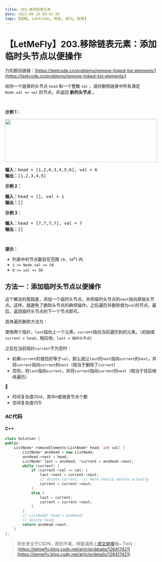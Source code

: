 ```yaml
---
title: 203.移除链表元素
date: 2022-08-19 08:41:38
tags: [题解, LeetCode, 简单, 递归, 链表]
---
```


# 【LetMeFly】203.移除链表元素：添加临时头节点以便操作

力扣题目链接：[https://leetcode.cn/problems/remove-linked-list-elements/](https://leetcode.cn/problems/remove-linked-list-elements/)

给你一个链表的头节点 <code>head</code> 和一个整数 <code>val</code> ，请你删除链表中所有满足 <code>Node.val == val</code> 的节点，并返回 <strong>新的头节点</strong> 。
<p> </p>

<p><strong>示例 1：</strong></p>
<img alt="" src="https://assets.leetcode.com/uploads/2021/03/06/removelinked-list.jpg" style="width: 500px; height: 142px;" />
<pre>
<strong>输入：</strong>head = [1,2,6,3,4,5,6], val = 6
<strong>输出：</strong>[1,2,3,4,5]
</pre>

<p><strong>示例 2：</strong></p>

<pre>
<strong>输入：</strong>head = [], val = 1
<strong>输出：</strong>[]
</pre>

<p><strong>示例 3：</strong></p>

<pre>
<strong>输入：</strong>head = [7,7,7,7], val = 7
<strong>输出：</strong>[]
</pre>

<p> </p>

<p><strong>提示：</strong></p>

<ul>
	<li>列表中的节点数目在范围 <code>[0, 10<sup>4</sup>]</code> 内</li>
	<li><code>1 <= Node.val <= 50</code></li>
	<li><code>0 <= val <= 50</code></li>
</ul>


    
## 方法一：添加临时头节点以便操作

这个解法的思路是，添加一个临时头节点，并把临时头节点的```next```指向原始头节点。这样，就避免了删除头节点的麻烦操作。之后遍历并删除值为```val```的节点。最后，返回临时头节点的下一个节点即可。

具体遍历删除方法为：

使用两个指针，```last```指向上一个元素，```current```指向当前遍历到的元素。（初始值```current = head```，相应地，```last = 临时头节点```）

之后在当前指针```current```不为空时：

+ 如果```current```的值恰好等于```val```，那么就让```last```的```next```指向```current```的```next```，并将```current```指向```current```的```next```（相当于删除了```current```）
+ 否则，将```last```指向```current```，并将```current```指向```current```的```next```（相当于往后继续遍历）

:rose:

+ 时间复杂度$O(n)$，其中$n$是链表节点个数
+ 空间复杂度$O(1)$

### AC代码

#### C++

```cpp
class Solution {
public:
    ListNode* removeElements(ListNode* head, int val) {
        ListNode* ansHead = new ListNode;
        ansHead->next = head;
        ListNode* last = ansHead, *current = ansHead->next;
        while (current) {
            if (current->val == val) {
                last->next = current->next;
                // delete current;  // Here should delete actually
                current = current->next;
            }
            else {
                last = current;
                current = current->next;
            }
        }
        // ListNode* head = ansHead;
        // delete head;
        return ansHead->next;
    }
};
```

> 同步发文于CSDN，原创不易，转载请附上[原文链接](https://leetcode.letmefly.xyz/2022/08/19/LeetCode%200203.%E7%A7%BB%E9%99%A4%E9%93%BE%E8%A1%A8%E5%85%83%E7%B4%A0/)哦~
> Tisfy：[https://letmefly.blog.csdn.net/article/details/126417421](https://letmefly.blog.csdn.net/article/details/126417421)
